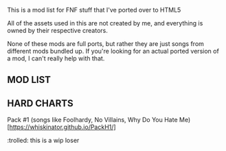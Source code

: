 This is a mod list for FNF stuff that I've ported over to HTML5

All of the assets used in this are not created by me, and everything is owned by their respective creators.

None of these mods are full ports, but rather they are just songs from different mods bundled up. If you're looking for an actual ported version of a mod, I can't really help with that.


MOD LIST
-----------------

HARD CHARTS 
-----------------
Pack #1 (songs like Foolhardy, No Villains, Why Do You Hate Me) [https://whiskinator.github.io/PackH1/]

:trolled: this is a wip loser
